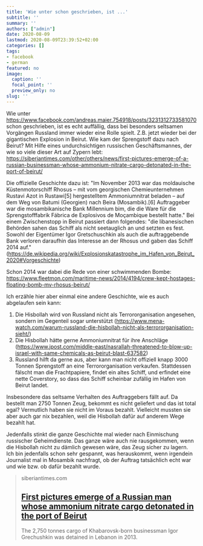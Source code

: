 ```yaml
---
title: 'Wie unter schon geschrieben, ist ...'
subtitle: ''
summary: ''
authors: ["admin"]
date: 2020-08-09
lastmod: 2020-08-09T23:39:52+02:00
categories: []
tags:
- facebook
- german
featured: no
image:
  caption: ''
  focal_point: ''
  preview_only: no
slug: ''
---
```

Wie unter https://www.facebook.com/andreas.maier.754918/posts/3231312733581070 schon geschrieben, ist es echt auffällig, dass bei besonders seltsamen Vorgängen Russland immer wieder eine Rolle spielt.  Z.B. jetzt wieder bei der gigantischen Explosion in Beirut. Wie kam der Sprengstoff dazu nach Beirut? Mit Hilfe eines undurchsichtigen russischen Geschäftsmannes, der wie so viele dieser Art auf Zypern lebt: https://siberiantimes.com/other/others/news/first-pictures-emerge-of-a-russian-businessman-whose-ammonium-nitrate-cargo-detonated-in-the-port-of-beirut/

Die offizielle Geschichte dazu ist:
"Im November 2013 war das moldauische Küstenmotorschiff Rhosus – mit vom georgischen Chemieunternehmen Rustavi Azot in Rustawi[5] hergestelltem Ammoniumnitrat beladen – auf dem Weg von Batumi (Georgien) nach Beira (Mosambik).[6] Auftraggeber war die mosambikanische Bank Millennium bim, die die Ware für die Sprengstofffabrik Fábrica de Explosivos de Moçambique bestellt hatte."
Bei einem Zwischenstopp in Beirut passiert dann folgendes:
 "die libanesischen Behörden sahen das Schiff als nicht seetauglich an und setzten es fest. Sowohl der Eigentümer Igor Gretschuschkin als auch die auftraggebende Bank verloren daraufhin das Interesse an der Rhosus und gaben das Schiff 2014 auf." (https://de.wikipedia.org/wiki/Explosionskatastrophe_im_Hafen_von_Beirut_2020#Vorgeschichte)

Schon 2014 war dabei die Rede von einer schwimmenden Bombe: https://www.fleetmon.com/maritime-news/2014/4194/crew-kept-hostages-floating-bomb-mv-rhosus-beirut/

Ich erzähle hier aber einmal eine andere Geschichte, wie es auch abgelaufen sein kann:
1. Die Hisbollah wird von Russland nicht als Terrororganisation angesehen, sondern im Gegenteil sogar unterstützt (https://www.mena-watch.com/warum-russland-die-hisbollah-nicht-als-terrororganisation-sieht/)
2. Die Hisbollah hätte gerne Ammoniumnitrat für ihre Anschläge (https://www.jpost.com/middle-east/nasrallah-threatened-to-blow-up-israel-with-same-chemicals-as-beirut-blast-637582)
3. Russland hilft da gerne aus, aber kann man nicht offiziell knapp 3000 Tonnen Sprengstoff an eine Terrororganisation verkaufen. Stattdessen fälscht man die Frachtpapiere, findet ein altes Schiff, und erfindet eine nette Coverstory, so dass das Schiff scheinbar zufällig im Hafen von Beirut landet. 

Insbesondere das seltsame Verhalten des Auftraggebers fällt auf. Da bestellt man 2750 Tonnen Zeug, bekommt es nicht geliefert und das ist total egal? Vermutlich haben sie nicht im Voraus bezahlt. Vielleicht mussten sie aber auch gar nix bezahlen, weil die Hisbollah dafür auf anderem Wege bezahlt hat. 

Jedenfalls stinkt die ganze Geschichte mal wieder nach Einmischung russischer Geheimdienste. Das ganze wäre auch nie rausgekommen, wenn die Hisbollah nicht zu dämlich gewesen wäre, das Zeug sicher zu lagern. Ich bin jedenfalls schon sehr gespannt, was herauskommt, wenn irgendein Journalist mal in Mosambik nachfragt, ob der Auftrag tatsächlich echt war und wie bzw. ob dafür bezahlt wurde.
> siberiantimes.com
> ## [First pictures emerge of a Russian man whose ammonium nitrate cargo detonated in the port of Beirut](https://siberiantimes.com/other/others/news/first-pictures-emerge-of-a-russian-businessman-whose-ammonium-nitrate-cargo-detonated-in-the-port-of-beirut/)
>
>The 2,750 tonnes cargo of Khabarovsk-born businessman Igor Grechushkin was detained in Lebanon in 2013.


